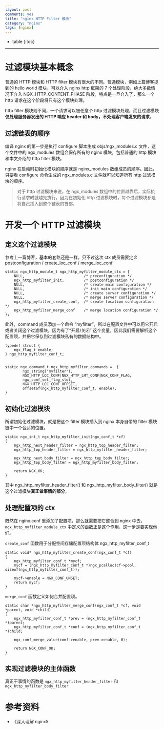 ```yaml
---
layout: post
comments: yes
title: "nginx HTTP Filter 模块"
category: "nginx"
tags: [nginx]
---
```


* table
{:toc}
***

# 过滤模块基本概念

普通的 HTTP 模块和 HTTP filter 模块有很大的不同。普通模块，例如上篇博客提到的 hello world 模块，可以介入 nginx http 框架的 7 个处理阶段，绝大多数情况下介入 NGX_HTTP_CONTENT_PHASE 阶段，特点是一旦介入了，那么一个 http 请求在这个阶段将只有这个模块处理。

http filter 模块则不同，一个请求可以被任意个 http 过滤模块处理，而且过滤模块 **仅处理服务器发出的 HTTP 响应 header 和 body，不处理客户端发来的请求**。


## 过滤链表的顺序

编译 nginx 的第一步是执行 configure 脚本生成 objs/ngx_modules.c 文件，这个文件中的 ngx_modules 数组会保存所有的 nginx 模块，包括普通的 http 模块和本文介绍的 http filter 模块。

nginx 在启动时初始化模块的顺序就是 nginx_modules 数组成员的顺序。因此，只要看 configure 命令生成的 ngx_modules.c 文件就可以知道所有 http 过滤模块的顺序。

> 对于 http 过滤模块来说，在 ngx_modules 数组中的位置越靠后，实际执行请求时就越先执行。因为在初始化 http 过滤模块时，每个过滤模块都是将自己插入到整个链表的首部。

# 开发一个 HTTP 过滤模块

## 定义这个过滤模块

参考上一篇博客，基本的套路还是一样，只不过这次 ctx 成员需要定义 postconfiguration / create_loc_conf / merge_loc_conf 

```
static ngx_http_module_t ngx_http_myfilter_module_ctx = {
    NULL,                           /* preconfiguration */
    ngx_http_myfilter_init,         /* postconfiguration */
    NULL,                           /* create main configuration */
    NULL,                           /* init main configuration */
    NULL,                           /* create server configuration */
    NULL,                           /* merge server configuration */
    ngx_http_myfilter_create_conf,  /* create location configuration */
    ngx_http_myfilter_merge_conf    /* merge location configuration */
};
```

此外，command 成员添加一个命令 “myfilter”，所以在配置文件中可以用它开启或者关闭这个过滤模块，因为有了“开启/关闭” 这个变量，因此我们需要解析这个配置项，并把它保存到过滤模块私有的数据结构中。

```
typedef struct {
    ngx_flag_t enable;
} ngx_http_myfilter_conf_t;


static ngx_command_t ngx_http_myfilter_commands =  {
        ngx_string("myfilter"),
        NGX_HTTP_LOC_CONF|NGX_HTTP_LMT_CONF|NGX_CONF_FLAG,
        ngx_conf_set_flag_slot,
        NGX_HTTP_LOC_CONF_OFFSET,
        offsetof(ngx_http_myfilter_conf_t, enable),
}
```

## 初始化过滤模块

所谓初始化过滤模块，就是把这个 filter 模块插入到 nginx 本身自带的 filter 模块链中一个合适的位置。

```
static ngx_int_t ngx_http_myfilter_init(ngx_conf_t *cf)
{
    ngx_http_next_header_filter = ngx_http_top_header_filter;
    ngx_http_top_header_filter = ngx_http_myfilter_header_filter;

    ngx_http_next_body_filter = ngx_http_top_body_filter;
    ngx_http_top_body_filter = ngx_http_myfilter_body_filter;

    return NGX_OK;
}
```

其中 ngx_http_myfilter_header_filter() 和 ngx_http_myfilter_body_filter() 就是这个过滤模块**真正做事情的部分**。

## 处理配置项的 ctx 

既然在 nginx.conf 里添加了配置项，那么就需要把它整合到 nginx 中去，`ngx_http_myfilter_module_ctx` 中定义的函数正是这个作用，这一步是要实现他们。

`create_conf` 函数用于分配空间存储配置项结构体 ngx_http_myfilter_conf_t 

```
static void* ngx_http_myfilter_create_conf(ngx_conf_t *cf)
{
    ngx_http_myfilter_conf_t *mycf;
    mycf = (ngx_http_myfilter_conf_t *)ngx_pcalloc(cf->pool, sizeof(ngx_http_myfilter_conf_t));

    mycf->enable = NGX_CONF_UNSET;
    return mycf;
}
```

`merge_conf` 函数定义如何合并配置项。
```
static char *ngx_http_myfilter_merge_conf(ngx_conf_t *cf, void *parent, void *child)
{
    ngx_http_myfilter_conf_t *prev = (ngx_http_myfilter_conf_t *)parent;
    ngx_http_myfilter_conf_t *conf = (ngx_http_myfilter_conf_t *)child;

    ngx_conf_merge_value(conf->enable, prev->enable, 0);

    return NGX_CONF_OK;
}
```

## 实现过滤模块的主体函数

真正干事情的函数是 `ngx_http_myfilter_header_filter` 和 `ngx_http_myfilter_body_filter`



# 参考资料
- 《深入理解 nginx》




